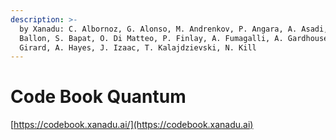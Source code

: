```yaml
---
description: >-
  by Xanadu: C. Albornoz, G. Alonso, M. Andrenkov, P. Angara, A. Asadi, A.
  Ballon, S. Bapat, O. Di Matteo, P. Finlay, A. Fumagalli, A. Gardhouse, N.
  Girard, A. Hayes, J. Izaac, T. Kalajdzievski, N. Kill
---
```


# Code Book Quantum

[https://codebook.xanadu.ai/](https://codebook.xanadu.ai)
